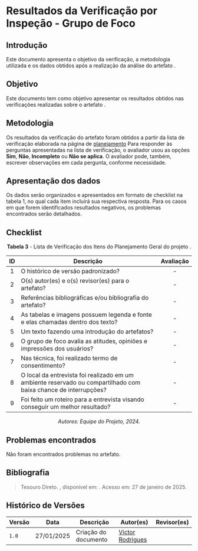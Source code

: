 # Resultados da Verificação por Inspeção - Grupo de Foco

## Introdução

Este documento apresenta o objetivo da verificação, a metodologia utilizada e os dados obtidos após a realização da análise do artefato []().

## Objetivo

Este documento tem como objetivo apresentar os resultados obtidos nas verificações realizadas sobre o artefato []().

## Metodologia

Os resultados da verificação do artefato foram obtidos a partir da lista de verificação elaborada na página de [planejamento](../entrega2/planej2-e1.md) Para responder às perguntas apresentadas na lista de verificação, o avaliador usou as opções **Sim**, **Não**, **Incompleto** ou **Não se aplica**. O avaliador pode, também, escrever observações em cada pergunta, conforme necessidade.

## Apresentação dos dados

Os dados serão organizados e apresentados em formato de checklist na tabela 1, no qual cada item incluirá sua respectiva resposta. Para os casos em que forem identificados resultados negativos, os problemas encontrados serão detalhados.

## Checklist

<center>

**Tabela 3** - Lista de Verificação dos Itens do Planejamento Geral do projeto .

|        ID        | Descrição                                                                                                           | Avaliação  |
| :--------------: | ------------------------------------------------------------------------------------------------------------------- | :--------: | 
| 1 | O histórico de versão padronizado? | - |
| 2 | O(s) autor(es) e o(s) revisor(es) para o artefato? | - |
| 3 | Referências bibliográficas e/ou bibliografia do artefato? | - |
| 4 | As tabelas e imagens possuem legenda e fonte e elas chamadas dentro dos texto? | - |
| 5 | Um texto fazendo uma introdução do artefatos? | - |
| 6 | O grupo de foco avalia as atitudes, opiniões e impressões dos usuários? | - |
| 7 | Nas técnica, foi realizado termo de consentimento? | - |
| 8 | O local da entrevista foi realizado em um ambiente reservado ou compartilhado com baixa chance de interrupções? | - |
| 9 | Foi feito um roteiro para a entrevista visando conseguir um melhor resultado? | - |

_Autores: Equipe do Projeto, 2024._

</center>

## Problemas encontrados

Não foram encontrados problemas no artefato.

## Bibliografia

> Tesouro Direto. , disponível em: . Acesso em: 27 de janeiro de 2025.

## Histórico de Versões

| Versão  | Data | Descrição | Autor(es) | Revisor(es) |
| -------- | ------ | ------ | ---------- | ---------- |
| `1.0` | 27/01/2025 | Criação do documento  | [Victor Rodrigues](https://github.com/ViictorHugoo) |  |

